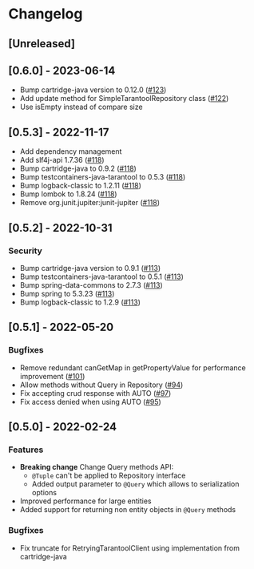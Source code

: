 # Changelog

## [Unreleased]


## [0.6.0] - 2023-06-14
- Bump cartridge-java version to 0.12.0 ([#123](https://github.com/tarantool/cartridge-springdata/issues/123))
- Add update method for SimpleTarantoolRepository class ([#122](https://github.com/tarantool/cartridge-springdata/issues/122))
- Use isEmpty instead of compare size

## [0.5.3] - 2022-11-17
- Add dependency management
- Add slf4j-api 1.7.36 ([#118](https://github.com/tarantool/cartridge-springdata/issues/119))
- Bump cartridge-java to 0.9.2 ([#118](https://github.com/tarantool/cartridge-springdata/issues/118))
- Bump testcontainers-java-tarantool to 0.5.3 ([#118](https://github.com/tarantool/cartridge-springdata/issues/118))
- Bump logback-classic to 1.2.11 ([#118](https://github.com/tarantool/cartridge-springdata/issues/118))
- Bump lombok to 1.8.24 ([#118](https://github.com/tarantool/cartridge-springdata/issues/118))
- Remove org.junit.jupiter:junit-jupiter ([#118](https://github.com/tarantool/cartridge-springdata/issues/118))

## [0.5.2] - 2022-10-31

### Security
- Bump cartridge-java version to 0.9.1 ([#113](https://github.com/tarantool/cartridge-springdata/issues/113))
- Bump testcontainers-java-tarantool to 0.5.1 ([#113](https://github.com/tarantool/cartridge-springdata/issues/113))
- Bump spring-data-commons to 2.7.3 ([#113](https://github.com/tarantool/cartridge-springdata/issues/113))
- Bump spring to 5.3.23 ([#113](https://github.com/tarantool/cartridge-springdata/issues/113))
- Bump logback-classic to 1.2.9 ([#113](https://github.com/tarantool/cartridge-springdata/issues/113))

## [0.5.1] - 2022-05-20

### Bugfixes
- Remove redundant canGetMap in getPropertyValue for performance improvement ([#101](https://github.com/tarantool/cartridge-springdata/issues/101))
- Allow methods without Query in Repository ([#94](https://github.com/tarantool/cartridge-springdata/issues/94))
- Fix accepting crud response with AUTO ([#97](https://github.com/tarantool/cartridge-springdata/issues/97))
- Fix access denied when using AUTO ([#95](https://github.com/tarantool/cartridge-springdata/issues/95))

## [0.5.0] - 2022-02-24

### Features
 - **Breaking change** Change Query methods API:
   - ```@Tuple``` can't be applied to Repository interface
   - Added output parameter to ```@Query``` which allows to serialization options
 - Improved performance for large entities
 - Added support for returning non entity objects in ```@Query``` methods

### Bugfixes
 - Fix truncate for RetryingTarantoolClient using implementation from cartridge-java
